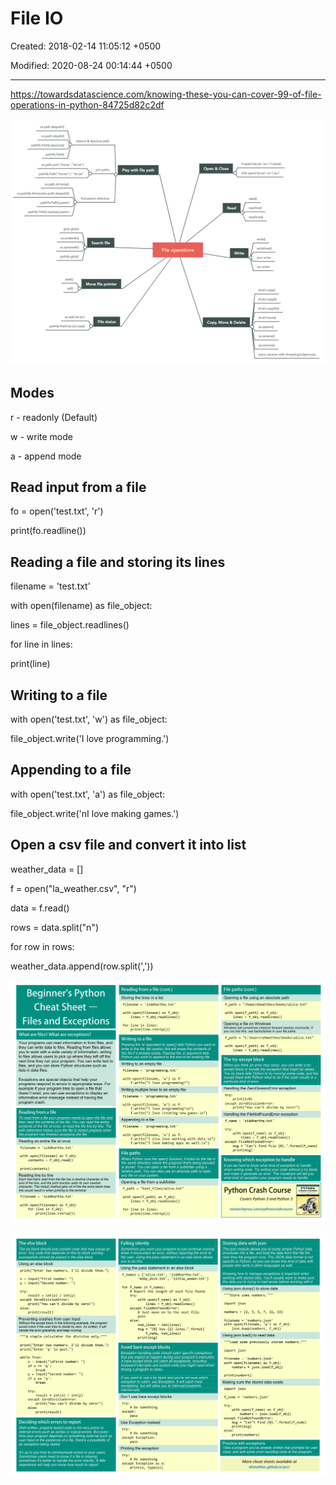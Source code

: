 # File IO

Created: 2018-02-14 11:05:12 +0500

Modified: 2020-08-24 00:14:44 +0500

---

<https://towardsdatascience.com/knowing-these-you-can-cover-99-of-file-operations-in-python-84725d82c2df>

![Image for post](media/File-IO-image1.png)

## Modes

r - readonly (Default)

w - write mode

a - append mode

## Read input from a file

fo = open('test.txt', 'r')

print(fo.readline())

## Reading a file and storing its lines

filename = 'test.txt'

with open(filename) as file_object:

lines = file_object.readlines()

for line in lines:

print(line)

## Writing to a file

with open('test.txt', 'w') as file_object:

file_object.write('I love programming.')

## Appending to a file

with open('test.txt', 'a') as file_object:

file_object.write('nI love making games.')

## Open a csv file and convert it into list

weather_data = []

f = open("la_weather.csv", "r")

data = f.read()

rows = data.split("n")

for row in rows:

weather_data.append(row.split(','))

![image](media/File-IO-image2.png)

![](media/File-IO-image3.png)
